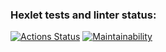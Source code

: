 ### Hexlet tests and linter status:
[![Actions Status](https://github.com/UsmanSakhbeev/python-project-50/actions/workflows/hexlet-check.yml/badge.svg)](https://github.com/UsmanSakhbeev/python-project-50/actions)
[![Maintainability](https://api.codeclimate.com/v1/badges/54e2677daa9f5f812836/maintainability)](https://codeclimate.com/github/UsmanSakhbeev/python-project-50/maintainability)
